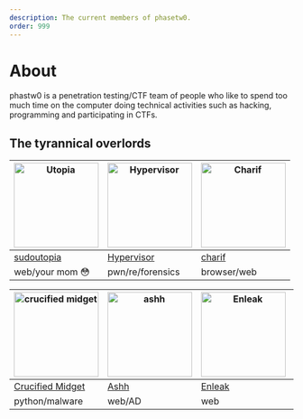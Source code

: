 ```yaml
---
description: The current members of phasetw0.
order: 999
---
```



# About

phastw0 is a penetration testing/CTF team of people who like to spend too much time on the computer doing technical activities such as hacking, programming and participating in CTFs.


## The tyrannical overlords

| <img src="https://pbs.twimg.com/profile_images/1425990793072885766/GrSBlfzn_400x400.jpg" alt="Utopia" width="150"/> | <img src="https://pbs.twimg.com/profile_images/1263261579946135553/7303u3Jk_400x400.jpg" alt="Hypervisor" width="150"/>  | <img src="https://pbs.twimg.com/profile_images/1414541417544884228/RfWZNb-n_400x400.jpg" alt="Charif" width="150"/> |
| ------------- | ------------- | ------------- | 
|   [sudoutopia](https://sudoutopia.github.io/)  | [Hypervisor](https://twitter.com/hypervis0r)    |   [charif](https://twitter.com/chrf01)            |
| web/your mom 😳  | pwn/re/forensics |    browser/web         |

| <img src="https://avatars.githubusercontent.com/u/26529935?v=4" alt="crucified midget" width="150"/> | <img src="https://pbs.twimg.com/profile_images/1382407280092717057/qE-2xyFs_400x400.jpg" alt="ashh" width="150"/>  |  <img src="https://pbs.twimg.com/profile_images/1410806162128347136/F5xihEes_400x400.jpg" alt="Enleak" width="150"/>  |  <img src="https://cdn.discordapp.com/avatars/254323929764724746/11c104089edc0555422d30d8e6e4694e.webp?size=512" alt="AndDone" width="150"/>  | 
| ------------- | ------------- | ------------- | ------------- | 
|   [Crucified Midget](https://github.com/11philip22)  | [Ashh](https://twitter.com/0xAshhh)    |   [Enleak](https://twitter.com/0xenleak)            | [AndDone](https://hackerone.com/anddone?type=user) |
| python/malware  | web/AD |    web         |  web/re | 
